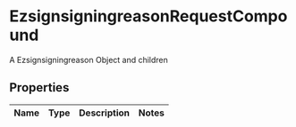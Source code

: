 

# EzsignsigningreasonRequestCompound

A Ezsignsigningreason Object and children

## Properties

| Name | Type | Description | Notes |
|------------ | ------------- | ------------- | -------------|



